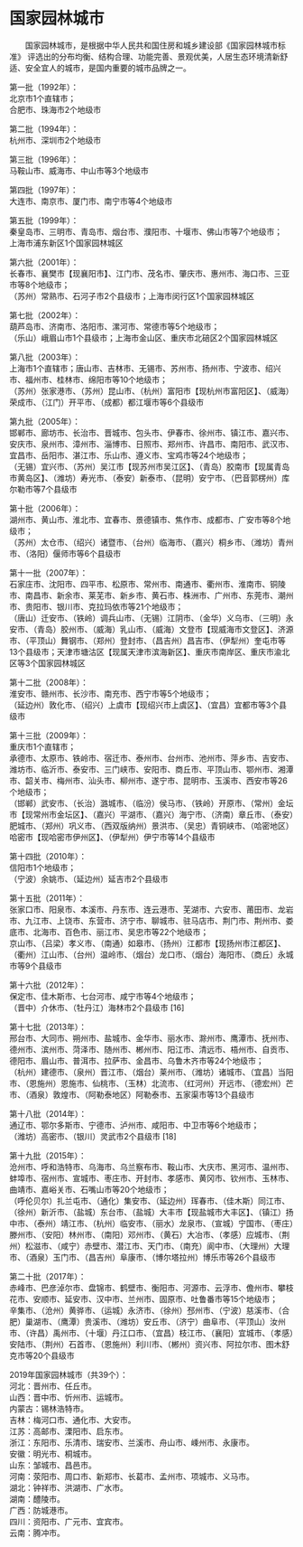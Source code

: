 # 国家园林城市  

&emsp;&emsp;国家园林城市，是根据中华人民共和国住房和城乡建设部《国家园林城市标准》 评选出的分布均衡、结构合理、功能完善、景观优美，人居生态环境清新舒适、安全宜人的城市，是国内重要的城市品牌之一。  

第一批（1992年）：  
北京市1个直辖市；  
合肥市、珠海市2个地级市  

第二批（1994年）：  
杭州市、深圳市2个地级市  

第三批（1996年）：  
马鞍山市、威海市、中山市等3个地级市  

第四批（1997年）：  
大连市、南京市、厦门市、南宁市等4个地级市  

第五批（1999年）：  
秦皇岛市、三明市、青岛市、烟台市、濮阳市、十堰市、佛山市等7个地级市；  
上海市浦东新区1个国家园林城区  

第六批（2001年）：  
长春市、襄樊市【现襄阳市】、江门市、茂名市、肇庆市、惠州市、海口市、三亚市等8个地级市；  
（苏州）常熟市、石河子市2个县级市；上海市闵行区1个国家园林城区  

第七批（2002年）：  
葫芦岛市、济南市、洛阳市、漯河市、常德市等5个地级市；  
（乐山）峨眉山市1个县级市；上海市金山区、重庆市北碚区2个国家园林城区  

第八批（2003年）：  
上海市1个直辖市；唐山市、吉林市、无锡市、苏州市、扬州市、宁波市、绍兴市、福州市、桂林市、绵阳市等10个地级市；  
（苏州）张家港市、（苏州）昆山市、（杭州）富阳市【现杭州市富阳区】、（威海）荣成市、（江门）开平市、（成都）都江堰市等6个县级市  

第九批（2005年）：  
邯郸市、廊坊市、长治市、晋城市、包头市、伊春市、徐州市、镇江市、嘉兴市、安庆市、泉州市、漳州市、淄博市、日照市、郑州市、许昌市、南阳市、武汉市、宜昌市、岳阳市、湛江市、乐山市、遵义市、宝鸡市等24个地级市；  
（无锡）宜兴市、（苏州）吴江市【现苏州市吴江区】、（青岛）胶南市【现属青岛市黄岛区】、（潍坊）寿光市、（泰安）新泰市、（昆明）安宁市、（巴音郭楞州）库尔勒市等7个县级市  

第十批（2006年）：  
湖州市、黄山市、淮北市、宜春市、景德镇市、焦作市、成都市、广安市等8个地级市；  
（苏州）太仓市、（绍兴）诸暨市、（台州）临海市、（嘉兴）桐乡市、（潍坊）青州市、（洛阳）偃师市等6个县级市  

第十一批（2007年）：  
石家庄市、沈阳市、四平市、松原市、常州市、南通市、衢州市、淮南市、铜陵市、南昌市、新余市、莱芜市、新乡市、黄石市、株洲市、广州市、东莞市、潮州市、贵阳市、银川市、克拉玛依市等21个地级市；  
（唐山）迁安市、（铁岭）调兵山市、（无锡）江阴市、（金华）义乌市、（三明）永安市、（青岛）胶州市、（威海）乳山市、（威海）文登市【现威海市文登区】、济源市、（平顶山）舞钢市、（郑州）登封市、（昌吉州）昌吉市、（伊犁州）奎屯市等13个县级市；天津市塘沽区【现属天津市滨海新区】、重庆市南岸区、重庆市渝北区等3个国家园林城区  

第十二批（2008年）：  
淮安市、赣州市、长沙市、南充市、西宁市等5个地级市；  
（延边州）敦化市、（绍兴）上虞市【现绍兴市上虞区】、（宜昌）宜都市等3个县级市  

第十三批（2009年）：  
重庆市1个直辖市；  
承德市、太原市、铁岭市、宿迁市、泰州市、台州市、池州市、萍乡市、吉安市、潍坊市、临沂市、泰安市、三门峡市、安阳市、商丘市、平顶山市、鄂州市、湘潭市、韶关市、梅州市、汕头市、柳州市、遂宁市、昆明市、玉溪市、西安市等26个地级市；  
（邯郸）武安市、（长治）潞城市、（临汾）侯马市、（铁岭）开原市、（常州）金坛市【现常州市金坛区】、（嘉兴）平湖市、（嘉兴）海宁市、（济南）章丘市、（泰安）肥城市、（郑州）巩义市、（西双版纳州）景洪市、（吴忠）青铜峡市、（哈密地区）哈密市【现哈密市伊州区】、（伊犁州）伊宁市等14个县级市  

第十四批（2010年）：  
信阳市1个地级市；  
（宁波）余姚市、（延边州）延吉市2个县级市  

第十五批（2011年）：  
张家口市、阳泉市、本溪市、丹东市、连云港市、芜湖市、六安市、莆田市、龙岩市、九江市、上饶市、东营市、济宁市、聊城市、驻马店市、荆门市、荆州市、娄底市、北海市、百色市、丽江市、吴忠市等22个地级市；  
京山市、（吕梁）孝义市、（南通）如皋市、（扬州）江都市【现扬州市江都区】、（衢州）江山市、（台州）温岭市、（烟台）龙口市、（烟台）海阳市、（商丘）永城市等9个县级市  

第十六批（2012年）：  
保定市、佳木斯市、七台河市、咸宁市等4个地级市；  
（晋中）介休市、（牡丹江）海林市2个县级市 [16]  

第十七批（2013年）：  
邢台市、大同市、朔州市、盐城市、金华市、丽水市、滁州市、鹰潭市、抚州市、德州市、滨州市、菏泽市、随州市、郴州市、阳江市、清远市、梧州市、自贡市、德阳市、眉山市、普洱市、拉萨市、金昌市、乌鲁木齐市等24个地级市；  
（杭州）建德市、（泉州）晋江市、（烟台）莱州市、（潍坊）诸城市、（宜昌）当阳市、（恩施州）恩施市、仙桃市、（玉林）北流市、（红河州）开远市、（德宏州）芒市、（酒泉）敦煌市、（阿勒泰地区）阿勒泰市、五家渠市等13个县级市  

第十八批（2014年）：  
通辽市、鄂尔多斯市、宁德市、泸州市、咸阳市、中卫市等6个地级市；  
（潍坊）高密市、（银川）灵武市2个县级市 [18]  

第十九批（2015年）：  
沧州市、呼和浩特市、乌海市、乌兰察布市、鞍山市、大庆市、黑河市、温州市、蚌埠市、宿州市、宣城市、枣庄市、开封市、孝感市、黄冈市、钦州市、玉林市、曲靖市、嘉峪关市、石嘴山市等20个地级市；  
（呼伦贝尔）扎兰屯市、（通化）集安市、（延边州）珲春市、（佳木斯）同江市、（徐州）新沂市、（盐城）东台市、（盐城）大丰市【现盐城市大丰区】、（镇江）扬中市、（泰州）靖江市、（杭州）临安市、（丽水）龙泉市、（宣城）宁国市、（枣庄）滕州市、（安阳）林州市、（南阳）邓州市、（黄石）大冶市、（孝感）应城市、（荆州）松滋市、（咸宁）赤壁市、潜江市、天门市、（南充）阆中市、（大理州）大理市、（酒泉）玉门市、（昌吉州）阜康市、（博尔塔拉州）博乐市等26个县级市  

第二十批（2017年）：  
赤峰市、巴彦淖尔市、盘锦市、鹤壁市、衡阳市、河源市、云浮市、儋州市、攀枝花市、安顺市、延安市、汉中市、兰州市、固原市、吐鲁番市等15个地级市；  
辛集市、（沧州）黄骅市、（运城）永济市、（徐州）邳州市、（宁波）慈溪市、（合肥）巢湖市、（鹰潭）贵溪市、（潍坊）安丘市、（济宁）曲阜市、（平顶山）汝州市、（许昌）禹州市、（十堰）丹江口市、（宜昌）枝江市、（襄阳）宜城市、（孝感）安陆市、（荆州）石首市、（恩施州）利川市、（郴州）资兴市、阿拉尔市、图木舒克市等20个县级市  

2019年国家园林城市（共39个）：  
河北：晋州市、任丘市。  
山西：晋中市、忻州市、运城市。  
内蒙古：锡林浩特市。  
吉林：梅河口市、通化市、大安市。  
江苏：高邮市、溧阳市、启东市。  
浙江：东阳市、乐清市、瑞安市、兰溪市、舟山市、嵊州市、永康市。  
安徽：明光市、桐城市。  
山东：邹城市、昌邑市。  
河南：荥阳市、周口市、新郑市、长葛市、孟州市、项城市、义马市。  
湖北：钟祥市、洪湖市、广水市。  
湖南：醴陵市。  
广西：防城港市。  
四川：资阳市、广元市、宜宾市。  
云南：腾冲市。  